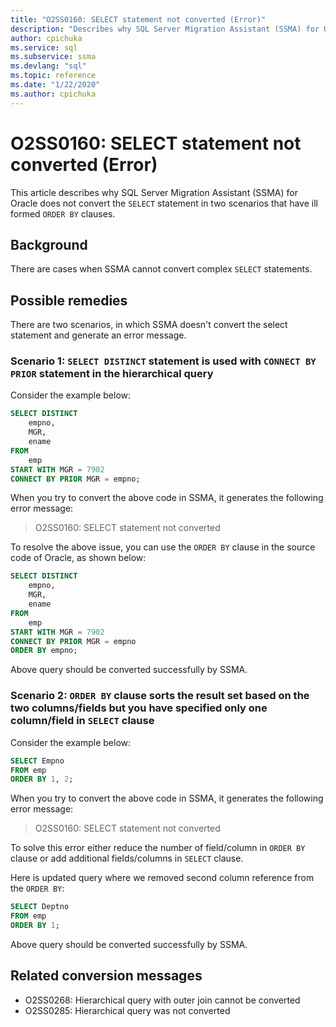 ```yaml
---
title: "O2SS0160: SELECT statement not converted (Error)"
description: "Describes why SQL Server Migration Assistant (SSMA) for Oracle does not convert the SELECT statement in two scenarios that have ill formed ORDER BY clauses."
author: cpichuka
ms.service: sql
ms.subservice: ssma
ms.devlang: "sql"
ms.topic: reference
ms.date: "1/22/2020"
ms.author: cpichuka
---
```


# O2SS0160: SELECT statement not converted (Error)

This article describes why SQL Server Migration Assistant (SSMA) for Oracle does not convert the `SELECT` statement in two scenarios that have ill formed `ORDER BY` clauses.

## Background

There are cases when SSMA cannot convert complex `SELECT` statements.

## Possible remedies

There are two scenarios, in which SSMA doesn't convert the select statement and generate an error message.

### Scenario 1: `SELECT DISTINCT` statement is used with `CONNECT BY PRIOR` statement in the hierarchical query

Consider the example below:

```sql
SELECT DISTINCT
    empno,
    MGR,
    ename
FROM
    emp
START WITH MGR = 7902
CONNECT BY PRIOR MGR = empno;
```

When you try to convert the above code in SSMA, it generates the following error message:

> O2SS0160: SELECT statement not converted

To resolve the above issue, you can use the `ORDER BY` clause in the source code of Oracle, as shown below:

```sql
SELECT DISTINCT
    empno,
    MGR,
    ename
FROM
    emp
START WITH MGR = 7902
CONNECT BY PRIOR MGR = empno
ORDER BY empno;
```

Above query should be converted successfully by SSMA.

### Scenario 2: `ORDER BY` clause sorts the result set based on the two columns/fields but you have specified only one column/field in `SELECT` clause

Consider the example below:

```sql
SELECT Empno
FROM emp
ORDER BY 1, 2;
```

When you try to convert the above code in SSMA, it generates the following error message:

> O2SS0160: SELECT statement not converted

To solve this error either reduce the number of field/column in `ORDER BY` clause or add additional fields/columns in `SELECT` clause.

Here is updated query where we removed second column reference from the `ORDER BY`:

```sql
SELECT Deptno
FROM emp
ORDER BY 1;
```

Above query should be converted successfully by SSMA.

## Related conversion messages

* O2SS0268: Hierarchical query with outer join cannot be converted
* O2SS0285: Hierarchical query was not converted
